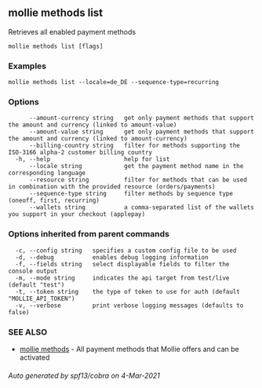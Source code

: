## mollie methods list

Retrieves all enabled payment methods

```
mollie methods list [flags]
```

### Examples

```
mollie methods list --locale=de_DE --sequence-type=recurring
```

### Options

```
      --amount-currency string   get only payment methods that support the amount and currency (linked to amount-value)
      --amount-value string      get only payment methods that support the amount and currency (linked to amount-currency)
      --billing-country string   filter for methods supporting the ISO-3166 alpha-2 customer billing country
  -h, --help                     help for list
      --locale string            get the payment method name in the corresponding language
      --resource string          filter for methods that can be used in combination with the provided resource (orders/payments)
      --sequence-type string     filter methods by sequence type (oneoff, first, recurring)
      --wallets string           a comma-separated list of the wallets you support in your checkout (applepay)
```

### Options inherited from parent commands

```
  -c, --config string   specifies a custom config file to be used
  -d, --debug           enables debug logging information
  -f, --fields string   select displayable fields to filter the console output
  -m, --mode string     indicates the api target from test/live (default "test")
  -t, --token string    the type of token to use for auth (default "MOLLIE_API_TOKEN")
  -v, --verbose         print verbose logging messages (defaults to false)
```

### SEE ALSO

* [mollie methods](mollie_methods.md)	 - All payment methods that Mollie offers and can be activated

###### Auto generated by spf13/cobra on 4-Mar-2021
